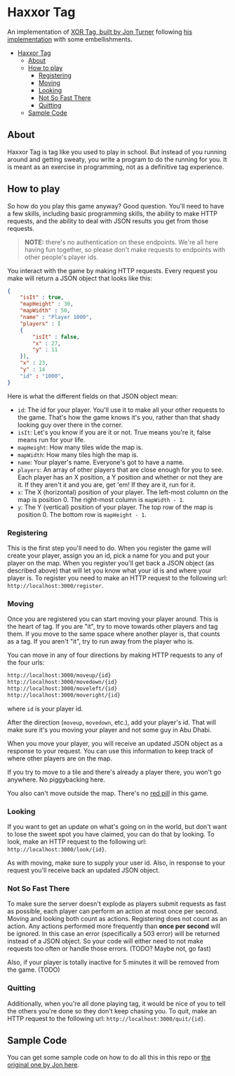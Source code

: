 # Haxxor Tag

An implementation of [XOR Tag, built by Jon Turner](https://github.com/theparticleman/XorTagCore) following [his implementation](https://bitbucket.org/theparticleman/xortagsample) with some embellishments.

- [Haxxor Tag](#haxxor-tag)
  - [About](#about)
  - [How to play](#how-to-play)
    - [Registering](#registering)
    - [Moving](#moving)
    - [Looking](#looking)
    - [Not So Fast There](#not-so-fast-there)
    - [Quitting](#quitting)
  - [Sample Code](#sample-code)

## About

Haxxor Tag is tag like you used to play in school. But instead of you running around and getting sweaty, you write a program to do the running for you. It is meant as an exercise in programming, not as a definitive tag experience.

## How to play

So how do you play this game anyway? Good question. You'll need to have a few skills, including basic programming skills, the ability to make HTTP requests, and the ability to deal with JSON results you get from those requests.

> **NOTE:** there's no authentication on these endpoints. We're all here having fun together, so please don't make requests to endpoints with other people's player ids.

You interact with the game by making HTTP requests. Every request you make will return a JSON object that looks like this:

```json
{
    "isIt" : true,
    "mapHeight" : 30,
    "mapWidth" : 50,
    "name" : "Player 1000",
    "players" : [
    {
        "isIt" : false,
        "x" : 27,
        "y" : 11
    }],
    "x" : 23,
    "y" : 14
    "id" : "1000",
}
```

Here is what the different fields on that JSON object mean:

- `id`: The id for your player. You'll use it to make all your other requests to the game. That's how the game knows it's you, rather than that shady looking guy over there in the corner.
- `isIt`: Let's you know if you are it or not. True means you're it, false means run for your life.
- `mapHeight`: How many tiles wide the map is.
- `mapWidth`: How many tiles high the map is.
- `name`: Your player's name. Everyone's got to have a name.
- `players`: An array of other players that are close enough for you to see. Each player has an X position, a Y position and whether or not they are it. If they aren't it and you are, get 'em! If they are it, run for it.
- `x`: The X (horizontal) position of your player. The left-most column on the map is position 0. The right-most column is `mapWidth - 1`.
- `y`: The Y (vertical) position of your player. The top row of the map is position 0. The bottom row is `mapHeight - 1`.

### Registering

This is the first step you'll need to do. When you register the game will create your player, assign you an id, pick a name for you and put your player on the map. When you register you'll get back a JSON object (as described above) that will let you know what your id is and where your player is. To register you need to make an HTTP request to the following url: `http://localhost:3000/register`.

### Moving

Once you are registered you can start moving your player around. This is the heart of tag. If you are "it", try to move towards other players and tag them. If you move to the same space where another player is, that counts as a tag. If you aren't "it", try to run away from the player who is.

You can move in any of four directions by making HTTP requests to any of the four urls:

```txt
http://localhost:3000/moveup/{id}
http://localhost:3000/movedown/{id}
http://localhost:3000/moveleft/{id}
http://localhost:3000/moveright/{id}
```

where `id` is your player id.

After the direction (`moveup`, `movedown`, etc.), add your player's id. That will make sure it's you moving your player and not some guy in Abu Dhabi.

When you move your player, you will receive an updated JSON object as a response to your request. You can use this information to keep track of where other players are on the map.

If you try to move to a tile and there's already a player there, you won't go anywhere. No piggybacking here.

You also can't move outside the map. There's no [red pill](http://en.wikipedia.org/wiki/Red_pill_and_blue_pill) in this game.

### Looking

If you want to get an update on what's going on in the world, but don't want to lose the sweet spot you have claimed, you can do that by looking. To look, make an HTTP request to the following url: `http://localhost:3000/look/{id}`.

As with moving, make sure to supply your user id. Also, in response to your request you'll receive back an updated JSON object.

### Not So Fast There

To make sure the server doesn't explode as players submit requests as fast as possible, each player can perform an action at most once per second. Moving and looking both count as actions. Registering does not count as an action. Any actions performed more frequently than <b>once per second</b> will be ignored. In this case an error (specifically a 503 error) will be returned instead of a JSON object. So your code will either need to not make requests too often or handle those errors. (TODO? Maybe not, go fast)

Also, if your player is totally inactive for 5 minutes it will be removed from the game. (TODO)

### Quitting

Additionally, when you're all done playing tag, it would be nice of you to tell the others you're done so they don't keep chasing you. To quit, make an HTTP request to the following url: `http://localhost:3000/quit/{id}`.

## Sample Code

You can get some sample code on how to do all this in this repo or [the original one by Jon here](https://bitbucket.org/theparticleman/xortagsample).
